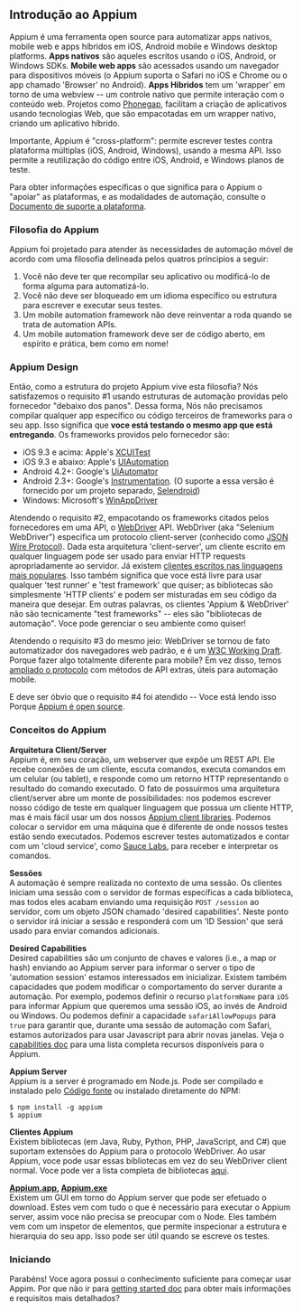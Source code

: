 ## Introdução ao Appium

Appium é uma ferramenta open source para automatizar apps nativos, mobile web e apps híbridos em iOS, Android mobile e Windows desktop platforms.  **Apps nativos** são aqueles escritos usando o iOS, Android, or Windows SDKs.  **Mobile web apps** são acessados usando um navegador para dispositivos móveis (o Appium suporta o Safari no iOS e Chrome ou o app chamado 'Browser' no Android).  **Apps Híbridos** tem um 'wrapper' em torno de uma webview -- um controle nativo que permite interação com o conteúdo web. Projetos como [Phonegap](http://phonegap.com/), facilitam a criação de aplicativos usando tecnologias Web, que são empacotadas em um wrapper nativo, criando um aplicativo híbrido.

Importante, Appium é "cross-platform": permite escrever testes contra
plataforma múltiplas (iOS, Android, Windows), usando a mesma API. Isso permite a reutilização do código entre iOS, Android, e Windows planos de teste.

Para obter informações específicas o que significa para o Appium o "apoiar" as
plataformas, e as modalidades de automação, consulte o [Documento de suporte a plataforma](/docs/pt-br/appium-setup/platform-support.md).

### Filosofia do Appium

Appium foi projetado para atender às necessidades de automação móvel de acordo com uma filosofia delineada pelos quatros príncipios a seguir:

1. Você não deve ter que recompilar seu aplicativo ou modificá-lo de forma alguma para automatizá-lo.
2. Você não deve ser bloqueado em um idioma específico ou estrutura para escrever e executar seus testes.
3. Um mobile automation framework não deve reinventar a roda quando se trata de  automation APIs.
4. Um mobile automation framework deve ser de código aberto, em espírito e prática, bem como em nome!

### Appium Design

Então, como a estrutura do projeto Appium vive esta filosofia? Nós
satisfazemos o requisito #1 usando estruturas de automação providas pelo fornecedor "debaixo dos panos". Dessa forma, Nós não precisamos compilar qualquer app específico ou
código terceiros de frameworks para o seu app. Isso significa que **voce está testando o mesmo app que está entregando**. Os frameworks providos pelo fornecedor são:

* iOS 9.3 e acima: Apple's [XCUITest](https://developer.apple.com/reference/xctest)
* iOS 9.3 e abaixo: Apple's [UIAutomation](https://developer.apple.com/library/ios/documentation/DeveloperTools/Reference/UIAutomationRef/)
* Android 4.2+: Google's [UiAutomator](http://developer.android.com/tools/help/uiautomator/index.html)
* Android 2.3+: Google's [Instrumentation](http://developer.android.com/reference/android/app/Instrumentation.html). (O suporte a essa versão é fornecido por um projeto separado, [Selendroid](http://selendroid.io))
* Windows: Microsoft's [WinAppDriver](http://github.com/microsoft/winappdriver)

Atendendo o requisito #2, empacotando os frameworks citados pelos fornecedores em uma API,
o [WebDriver](http://docs.seleniumhq.org/projects/webdriver/) API.
WebDriver (aka "Selenium WebDriver") especifica um protocolo client-server
(conhecido como [JSON Wire Protocol](https://w3c.github.io/webdriver/webdriver-spec.html)).
Dada esta arquitetura 'client-server', um cliente escrito em qualquer linguagem pode
ser usado para enviar HTTP requests apropriadamente ao servidor. Já existem
[clientes escritos nas linguagens mais populares](http://appium.io/downloads). Isso também significa
que voce está livre para usar qualquer 'test runner' e 'test framework' que quiser;
as bibliotecas são simplesmente 'HTTP clients' e podem ser misturadas em seu
código da maneira que desejar. Em outras palavras,  os clientes 'Appium & WebDriver' não são
tecnicamente "test frameworks" -- eles são "bibliotecas de automação". Voce pode
gerenciar o seu ambiente como quiser!

Atendendo o requisito #3 do mesmo jeio: WebDriver se tornou de fato
automatizador dos navegadores web padrão, e é um [W3C Working Draft](https://dvcs.w3.org/hg/webdriver/raw-file/tip/webdriver-spec.html).
Porque fazer algo totalmente diferente para mobile? Em vez disso, temos [ampliado o protocolo](https://github.com/SeleniumHQ/mobile-spec/blob/master/spec-draft.md)
com métodos de API extras, úteis para automação mobile.

E deve ser óbvio que o requisito #4 foi atendido -- Voce está lendo isso
Porque [Appium é open source](https://github.com/appium/appium).

### Conceitos do Appium

**Arquitetura Client/Server**<br/>
Appium é, em seu coração, um webserver que expõe um REST API. Ele recebe
conexões de um cliente, escuta comandos, executa comandos em um celular (ou tablet),
e responde como um retorno HTTP representando o resultado do
comando executado. O fato de possuirmos uma arquitetura client/server
abre um monte de possibilidades: nos podemos escrever nosso código de teste em qualquer linguagem
que possua um cliente HTTP, mas é mais fácil usar um dos nossos [Appium client
libraries](http://appium.io/downloads). Podemos colocar o servidor em uma máquina que é diferente
de onde nossos testes estão sendo executados. Podemos escrever testes automatizados e contar com um 'cloud service',
como [Sauce Labs](https://saucelabs.com/mobile), para receber e interpretar os comandos.

**Sessões**<br/>
A automação é sempre realizada no contexto de uma sessão. Os clientes
iniciam uma sessão com o servidor de formas específicas a cada biblioteca,
mas todos eles acabam enviando uma requisição `POST /session` ao servidor,
com um objeto JSON chamado 'desired capabilities'. Neste ponto
o servidor irá iniciar a sessão e responderá com um 'ID Session'
que será usado para enviar comandos adicionais.

**Desired Capabilities**<br/>
Desired capabilities são um conjunto de chaves e valores (i.e.,
a map or hash) enviando ao Appium server para informar o server o tipo de
'automation session' estamos interessados em inicializar. Existem também
capacidades que podem modificar o comportamento do server durante a automação.
Por exemplo, podemos definir o recurso `platformName` para `iOS` para informar
Appium que queremos uma sessão iOS, ao invés de  Android ou Windows. Ou podemos
definir a capacidade `safariAllowPopups` para `true` para garantir que,
durante uma sessão de automação com Safari, estamos autorizados para usar Javascript
para abrir novas janelas. Veja o [capabilities doc](/docs/en/writing-running-appium/caps.md) para uma lista completa 
recursos disponíveis para o Appium.

**Appium Server**<br/>
Appium is a server é programado em Node.js. Pode ser compilado e instalado pelo [Código fonte](https://github.com/appium/appium/blob/master/docs/en/contributing-to-appium/appium-from-source.md) ou instalado diretamente
do NPM:
```
$ npm install -g appium
$ appium
```

**Clientes Appium**<br/>
Existem bibliotecas (em Java, Ruby, Python, PHP, JavaScript, and C#)
que suportam extensões do Appium para o protocolo WebDriver. Ao usar Appium,
voce pode usar essas bibliotecas em vez do seu WebDriver
client normal. Voce pode ver a lista completa de bibliotecas [aqui](appium-clients.md).

**[Appium.app](https://github.com/appium/appium-dot-app), [Appium.exe](https://github.com/appium/appium-dot-exe)**<br/>
Existem um GUI em torno do Appium server que pode ser efetuado o download.
Estes vem com tudo o que é necessário para executar o Appium server,
assim voce não precisa se preocupar com o Node. Eles também vem com um inspetor de elementos,
que permite inspecionar a estrutura e hierarquia do seu app. Isso pode ser útil quando se escreve os testes.

### Iniciando

Parabéns! Voce agora possui o conhecimento suficiente para começar usar Appim. Por que não ir para [getting started doc](https://github.com/appium/appium/blob/master/README.md) para obter mais informações e requisitos mais detalhados?

